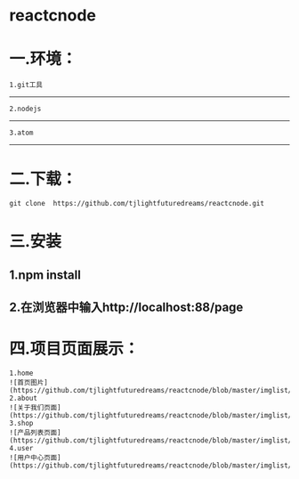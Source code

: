 # reactcnode
一.环境：
====================
	1.git工具
-----------------
	2.nodejs
-----------------
	3.atom
-----------------
二.下载：
=======================
    git clone  https://github.com/tjlightfuturedreams/reactcnode.git
三.安装
==================
   1.npm install
------------------
   2.在浏览器中输入http://localhost:88/page
-----------------------------------------
四.项目页面展示：
=========================
	1.home
	![首页图片](https://github.com/tjlightfuturedreams/reactcnode/blob/master/imglist/home.png)
	2.about
	![关于我们页面](https://github.com/tjlightfuturedreams/reactcnode/blob/master/imglist/about.png)
	3.shop
	![产品列表页面](https://github.com/tjlightfuturedreams/reactcnode/blob/master/imglist/shop.png)
	4.user
	![用户中心页面](https://github.com/tjlightfuturedreams/reactcnode/blob/master/imglist/user.png)